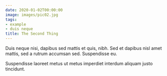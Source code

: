 ```yaml
---
date: 2020-01-02T00:00:00
image: images/pic02.jpg
tags:
- example
- duis neque
title: The Second Thing
---
```

Duis neque nisi, dapibus sed mattis et quis, nibh. Sed et dapibus nisl amet
mattis, sed a rutrum accumsan sed. Suspendisse eu.
<!-- more -->
Suspendisse laoreet metus ut metus imperdiet interdum aliquam justo tincidunt.
